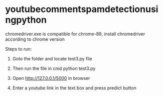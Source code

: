 # youtubecommentspamdetectionusingpython
chromedriver.exe is compatible for chrome-89,
install chromedriver according to chrome version

Steps to run:

1. Goto the folder and locate test3.py file

2. Then run the file in cmd python test3.py

3. Open http://127.0.0.1/5000 in browser

4. Enter a youtube link in the text box and press predict button

